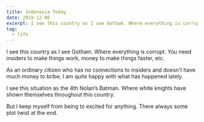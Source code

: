 ```yaml
---
title: Indonesia Today
date: 2019-12-06
excerpt: I see this country as I see Gotham. Where everything is corrupt. You need insiders to make things work, money to make things faster, etc.
tag:
  - life
---
```


I see this country as I see Gotham. Where everything is corrupt. You need insiders to make things work, money to make things faster, etc.

As an ordinary citizen who has no connections to insiders and doesn’t have much money to bribe, I am quite happy with what has happened lately.

I see this situation as the 4th Nolan’s Batman. Where white knights have shown themselves throughout this country.

But I keep myself from being to excited for anything. There always some plot twist at the end.
